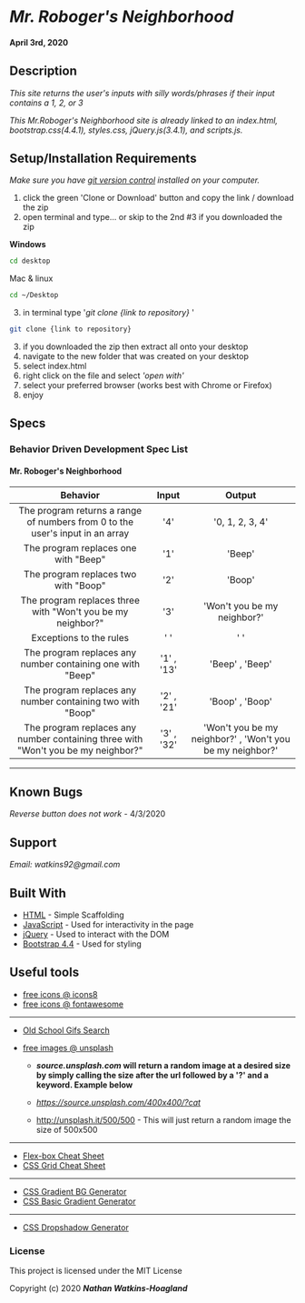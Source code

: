 # _Mr. Roboger's Neighborhood_

#### April 3rd, 2020

## Description

_This site returns the user's inputs with silly words/phrases if their input contains a 1, 2, or 3_

_This Mr.Roboger's Neighborhood site is already linked to an index.html, bootstrap.css(4.4.1), styles.css, jQuery.js(3.4.1), and scripts.js._

## Setup/Installation Requirements

_Make sure you have [git version control](https://git-scm.com/downloads) installed on your computer._

1. click the green 'Clone or Download' button and copy the link / download the zip
2. open terminal and type... or skip to the 2nd #3 if you downloaded the zip

**Windows**

```sh
cd desktop
```

Mac & linux

```sh
cd ~/Desktop
```

3.  in terminal type '_git clone {link to repository}_ '

```sh
git clone {link to repository}
```
3. if you downloaded the zip then extract all onto your desktop
4. navigate to the new folder that was created on your desktop
5. select index.html
6. right click on the file and select _'open with'_
7. select your preferred browser (works best with Chrome or Firefox)
8. enjoy

## Specs

### Behavior Driven Development Spec List
#### Mr. Roboger's Neighborhood
|                          Behavior                          | Input  | Output  |
| :--------------------------------------------------------: | :----: | :-----: |
| The program returns a range of numbers from 0 to the user's input in an array | '4' | '0, 1, 2, 3, 4'  |
| The program replaces one with "Beep" | '1' | 'Beep' |
| The program replaces two with "Boop" | '2' | 'Boop' |
| The program replaces three with "Won't you be my neighbor?" | '3' | 'Won't you be my neighbor?' |
| Exceptions to the rules | ' ' | ' ' |
| The program replaces any number containing one with "Beep" | '1' , '13' | 'Beep' , 'Beep' |  
| The program replaces any number containing two with "Boop" | '2' , '21' | 'Boop' , 'Boop' |
| The program replaces any number containing three with "Won't you be my neighbor?" | '3' , '32' | 'Won't you be my neighbor?' , 'Won't you be my neighbor?' |


---
## Known Bugs

_Reverse button does not work_ - 4/3/2020

## Support

_Email: watkins92@gmail.com_

## Built With

- [HTML](https://developer.mozilla.org/en-US/docs/Web/HTML) - Simple Scaffolding
- [JavaScript](https://developer.mozilla.org/en-US/docs/Web/JavaScript) - Used for interactivity in the page
- [jQuery](https://jquery.com/) - Used to interact with the DOM
- [Bootstrap 4.4](https://getbootstrap.com/) - Used for styling

## Useful tools

- [free icons @ icons8](https://icons8.com/)
- [free icons @ fontawesome](https://fontawesome.com/)

---

- [Old School Gifs Search](https://gifcities.org/)
- [free images @ unsplash](https://unsplash.com/)

  - **_source.unsplash.com_ will return a random image at a desired size by simply calling the size after the url followed by a '?' and a keyword. Example below**

  - _https://source.unsplash.com/400x400/?cat_
  - http://unsplash.it/500/500 - This will just return a random image the size of 500x500

---

- [Flex-box Cheat Sheet](http://yoksel.github.io/flex-cheatsheet/)
- [CSS Grid Cheat Sheet](http://grid.malven.co/)

---

- [CSS Gradient BG Generator](https://mycolor.space/gradient)
- [CSS Basic Gradient Generator](https://cssgradient.io/)

---

- [CSS Dropshadow Generator](https://cssgenerator.org/box-shadow-css-generator.html)

### License

This project is licensed under the MIT License

Copyright (c) 2020 **_Nathan Watkins-Hoagland_**
